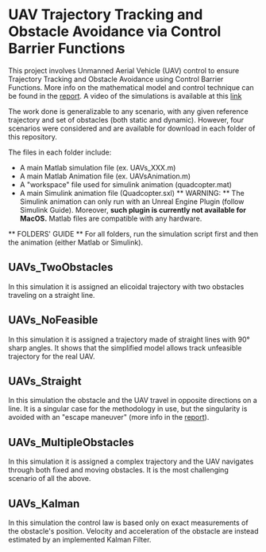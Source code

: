 # UAV Trajectory Tracking and Obstacle Avoidance via Control Barrier Functions

This project involves Unmanned Aerial Vehicle (UAV) control to ensure Trajectory Tracking and Obstacle Avoidance using Control Barrier Functions.
More info on the mathematical model and control technique can be found in the [report](Report.pdf).
A video of the simulations is available at this [link](https://youtu.be/bqyiTBsz_MI)

The work done is generalizable to any scenario, with any given reference trajectory and set of obstacles (both static and dynamic). However, four scenarios were considered and are available for download in each folder of this repository.

The files in each folder include:
- A main Matlab simulation file (ex. UAVs_XXX.m)
- A main Matlab Animation file (ex. UAVsAnimation.m)
- A "workspace" file used for simulink animation (quadcopter.mat)
- A main Simulink animation file (Quadcopter.sxl)
** WARNING: ** The Simulink animation can only run with an Unreal Engine Plugin (follow Simulink Guide). Moreover, **such plugin is currently not available for MacOS.** Matlab files are compatible with any hardware.

** FOLDERS' GUIDE **
For all folders, run the simulation script first and then the animation (either Matlab or Simulink).
## UAVs_TwoObstacles
In this simulation it is assigned an elicoidal trajectory with two obstacles traveling on a straight line.

## UAVs_NoFeasible
In this simulation it is assigned a trajectory made of straight lines with 90° sharp angles. It shows that the simplified model allows track unfeasible trajectory for the real UAV.
## UAVs_Straight
In this simulation the obstacle and the UAV travel in opposite directions on a line. It is a singular case for the methodology in use, but the singularity is avoided with an "escape maneuver" (more info in the [report](Report.pdf)).
## UAVs_MultipleObstacles
In this simulation it is assigned a complex trajectory and the UAV navigates through both fixed and moving obstacles. It is the most challenging scenario of all the above.

## UAVs_Kalman
In this simulation the control law is based only on exact measurements of the obstacle's position. Velocity and acceleration of the obstacle are instead estimated by an implemented Kalman Filter.





